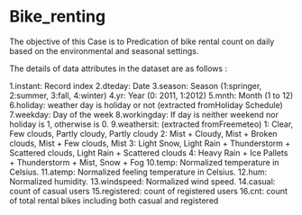 # Bike_renting
The objective of this Case is to Predication of bike rental count on daily based on the
environmental and seasonal settings.

The details of data attributes in the dataset are as follows :

1.instant: Record index
2.dteday: Date
3.season: Season (1:springer, 2:summer, 3:fall, 4:winter)
4.yr: Year (0: 2011, 1:2012)
5.mnth: Month (1 to 12)
6.holiday: weather day is holiday or not (extracted fromHoliday Schedule)
7.weekday: Day of the week
8.workingday: If day is neither weekend nor holiday is 1, otherwise is 0.
9.weathersit: (extracted fromFreemeteo)
    1: Clear, Few clouds, Partly cloudy, Partly cloudy
    2: Mist + Cloudy, Mist + Broken clouds, Mist + Few clouds, Mist
    3: Light Snow, Light Rain + Thunderstorm + Scattered clouds, Light Rain + Scattered
    clouds
    4: Heavy Rain + Ice Pallets + Thunderstorm + Mist, Snow + Fog
10.temp: Normalized temperature in Celsius. 
11.atemp: Normalized feeling temperature in Celsius. 
12.hum: Normalized humidity. 
13.windspeed: Normalized wind speed. 
14.casual: count of casual users
15.registered: count of registered users
16.cnt: count of total rental bikes including both casual and registered
